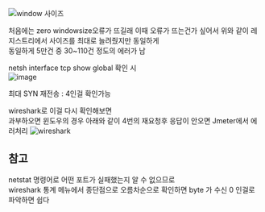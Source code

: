 
![window 사이즈](https://github.com/user-attachments/assets/a577caef-5173-4241-8d42-01c47149918b)

처음에는 zero windowsize오류가 뜨길래 이때 오류가 뜨는건가 싶어서 위와 같이 레지스트리에서 사이즈를 최대로 늘려줬지만 동일하게   
동일하게 5만건 중 30~110건 정도의 에러가 남

netsh interface tcp show global 확인 시   
![image](https://github.com/user-attachments/assets/4c06128f-b302-4209-aa41-ac91cd36274a)

최대 SYN 재전송 : 4인걸 확인가능 

wireshark로 이걸 다시 확인해보면   
과부하오면 윈도우의 경우 아래와 같이 4번의 재요청후 응답이 안오면 Jmeter에서 에러처리 
![wireshark](https://github.com/user-attachments/assets/b682aacc-4a80-4299-a62c-c0247a503095)




## 참고 

netstat 명령어로 어떤 포트가 실패했는지 알 수 없으므로  
wireshark 통계 메뉴에서 종단점으로 오름차순으로 확인하면 byte 가 수신 0 인걸로 파악하면 쉽다
